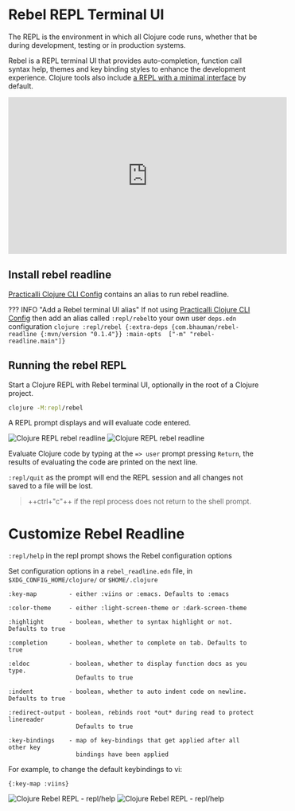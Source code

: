 # Rebel REPL Terminal UI

The REPL is the environment in which all Clojure code runs, whether that be during development, testing or in production systems.

Rebel is a REPL terminal UI that provides auto-completion, function call syntax help, themes and key binding styles to enhance the development experience.  Clojure tools also include [a REPL with a minimal interface](/alternative-tools/clojure-cli/basic-repl.md) by default.

<p style="text-align:center">
<iframe width="560" height="315" src="https://www.youtube.com/embed/U19TWMsg0s0" title="YouTube video player" frameborder="0" allow="accelerometer; autoplay; clipboard-write; encrypted-media; gyroscope; picture-in-picture" allowfullscreen></iframe>
</p>


## Install rebel readline

[Practicalli Clojure CLI Config](/clojure/install/clojure-cli/#practicalli-clojure-cli-config) contains an alias to run rebel readline.

??? INFO "Add a Rebel terminal UI alias"
    If not using [Practicalli Clojure CLI Config](/clojure/install/clojure-cli/#practicalli-clojure-cli-config) then add an alias called `:repl/rebel`to your own user `deps.edn` configuration
    ```clojure
    :repl/rebel {:extra-deps {com.bhauman/rebel-readline {:mvn/version "0.1.4"}}
                 :main-opts  ["-m" "rebel-readline.main"]}
    ```


## Running the rebel REPL

Start a Clojure REPL with Rebel terminal UI, optionally in the root of a Clojure project.

```bash
clojure -M:repl/rebel
```

A REPL prompt displays and will evaluate code entered.

![Clojure REPL rebel readline](https://raw.githubusercontent.com/practicalli/graphic-design/live/clojure/rebel/clojure-repl-rebel-prompt-dark.png#only-dark)
![Clojure REPL rebel readline](https://raw.githubusercontent.com/practicalli/graphic-design/live/clojure/rebel/clojure-repl-rebel-prompt-light.png#only-light)

Evaluate Clojure code by typing at the `=> user` prompt pressing `Return`, the results of evaluating the code are printed on the next line.

`:repl/quit` as the prompt will end the REPL session and all changes not saved to a file will be lost.

> ++ctrl+"c"++ if the repl process does not return to the shell prompt.


# Customize Rebel Readline

`:repl/help` in the repl prompt shows the Rebel configuration options

Set configuration options in a `rebel_readline.edn` file, in `$XDG_CONFIG_HOME/clojure/` or `$HOME/.clojure`

```
:key-map         - either :viins or :emacs. Defaults to :emacs

:color-theme     - either :light-screen-theme or :dark-screen-theme

:highlight       - boolean, whether to syntax highlight or not. Defaults to true

:completion      - boolean, whether to complete on tab. Defaults to true

:eldoc           - boolean, whether to display function docs as you type.
                   Defaults to true

:indent          - boolean, whether to auto indent code on newline. Defaults to true

:redirect-output - boolean, rebinds root *out* during read to protect linereader
                   Defaults to true

:key-bindings    - map of key-bindings that get applied after all other key
                   bindings have been applied
```


For example, to change the default keybindings to vi:

```
{:key-map :viins}
```


![Clojure Rebel REPL - repl/help](https://raw.githubusercontent.com/practicalli/graphic-design/live/clojure/rebel/clojure-repl-rebel-help-menu-dark.png#only-dark)
![Clojure Rebel REPL - repl/help](https://raw.githubusercontent.com/practicalli/graphic-design/live/clojure/rebel/clojure-repl-rebel-help-menu-light.png#only-light)
